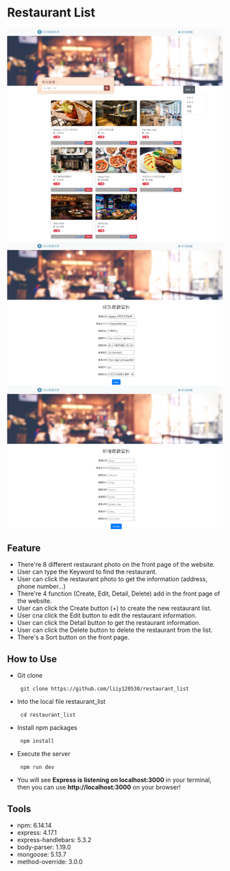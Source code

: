 # Restaurant List

![image](https://github.com/liiy120530/restaurant_list/blob/main/restaurant_list.png)
![image](https://github.com/liiy120530/restaurant_list/blob/main/restaurant_edit.png)
![image](https://github.com/liiy120530/restaurant_list/blob/main/restaurant_add.png)

## Feature
 * There're 8 different restaurant photo on the front page of the website.
 * User can type the Keyword to find the restaurant.
 * User can click the restaurant photo to get the information (address, phone number...)
 * There're 4 function (Create, Edit, Detail, Delete) add in the front page of the website.
 * User can click the Create button (+) to create the new restaurant list.
 * User cna click the Edit button to edit the restaurant information.
 * User can click the Detail button to get the restaurant information.
 * User can click the Delete button to delete the restaurant from the list.
 * There's a Sort button on the front page.
 
## How to Use
 * Git clone
    
        git clone https://github.com/liiy120530/restaurant_list
 * Into the local file restaurant_list
    
        cd restaurant_list
 * Install npm packages
    
        npm install
 * Execute the server
    
        npm run dev
 * You will see __Express is listening on localhost:3000__ in your terminal, then you can use __http://localhost:3000__ on your browser!
 
## Tools
 * npm: 6.14.14
 * express: 4.17.1
 * express-handlebars: 5.3.2
 * body-parser: 1.19.0
 * mongoose: 5.13.7
 * method-override: 3.0.0
